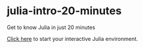 # julia-intro-20-minutes

Get to know Julia in just 20 minutes

[Click here](https://mybinder.org/v2/gh/jolin-io/julia-intro-20-minutes/main?urlpath=pluto/open?path=/home/jovyan/julia-intro-20-minutes.jl) to start your interactive Julia environment.